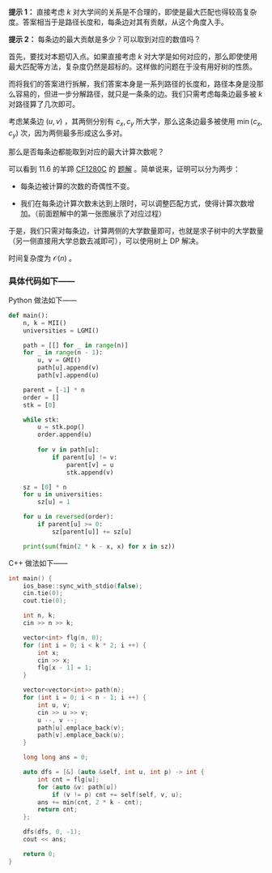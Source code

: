 **提示 1：** 直接考虑 $k$ 对大学间的关系是不合理的，即使是最大匹配也得较高复杂度。答案相当于是路径长度和，每条边对其有贡献，从这个角度入手。

**提示 2：** 每条边的最大贡献是多少？可以取到对应的数值吗？

首先，要找对本题切入点。如果直接考虑 $k$ 对大学是如何对应的，那么即使使用最大匹配等方法，复杂度仍然是超标的。这样做的问题在于没有用好树的性质。

而将我们的答案进行拆解，我们答案本身是一系列路径的长度和，路径本身是没那么容易的，但进一步分解路径，就只是一条条的边。我们只需考虑每条边最多被 $k$ 对路径算了几次即可。

考虑某条边 $(u,v)$ ，其两侧分别有 $c_x,c_y$ 所大学，那么这条边最多被使用 $\min(c_x,c_y)$ 次，因为两侧最多形成这么多对。

那么是否每条边都能取到对应的最大计算次数呢？

可以看到 11.6 的羊蹄 [CF1280C](https://codeforces.com/problemset/problem/1280/C) 的 [题解](https://github.com/Yawn-Sean/Daily_CF_Problems/blob/main/daily_problems/2024/11/1106/solution/cf1280c.md) 。简单说来，证明可以分为两步：

- 每条边被计算的次数的奇偶性不变。

- 我们在每条边计算次数未达到上限时，可以调整匹配方式，使得计算次数增加。（前面题解中的第一张图展示了对应过程）

于是，我们只需对每条边，计算两侧的大学数量即可，也就是求子树中的大学数量（另一侧直接用大学总数去减即可），可以使用树上 DP 解决。

时间复杂度为 $\mathcal{O}(n)$ 。

### 具体代码如下——

Python 做法如下——

```Python []
def main():
    n, k = MII()
    universities = LGMI()

    path = [[] for _ in range(n)]
    for _ in range(n - 1):
        u, v = GMI()
        path[u].append(v)
        path[v].append(u)

    parent = [-1] * n
    order = []
    stk = [0]

    while stk:
        u = stk.pop()
        order.append(u)
        
        for v in path[u]:
            if parent[u] != v:
                parent[v] = u
                stk.append(v)

    sz = [0] * n
    for u in universities:
        sz[u] = 1

    for u in reversed(order):
        if parent[u] >= 0:
            sz[parent[u]] += sz[u]

    print(sum(fmin(2 * k - x, x) for x in sz))
```

C++ 做法如下——

```cpp []
int main() {
    ios_base::sync_with_stdio(false);
    cin.tie(0);
    cout.tie(0);

    int n, k;
    cin >> n >> k;

    vector<int> flg(n, 0);
    for (int i = 0; i < k * 2; i ++) {
        int x;
        cin >> x;
        flg[x - 1] = 1;
    }

    vector<vector<int>> path(n);
    for (int i = 0; i < n - 1; i ++) {
        int u, v;
        cin >> u >> v;
        u --, v --;
        path[u].emplace_back(v);
        path[v].emplace_back(u);
    }

    long long ans = 0;

    auto dfs = [&] (auto &self, int u, int p) -> int {
        int cnt = flg[u];
        for (auto &v: path[u])
            if (v != p) cnt += self(self, v, u);
        ans += min(cnt, 2 * k - cnt);
        return cnt;
    };

    dfs(dfs, 0, -1);
    cout << ans;

    return 0;
}
```